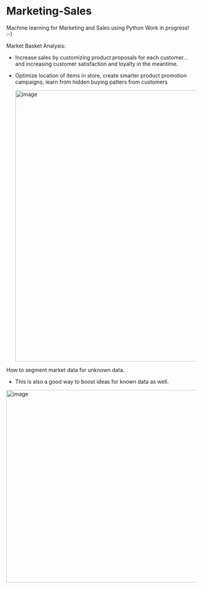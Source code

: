 # Marketing-Sales
Machine learning for Marketing and Sales using Python Work in progress! :-)

Market Basket Analysis: 
- Increase sales by customizing product proposals for each customer... and increasing customer satisfaction and loyalty in the meantime.
- Optimize location of items in store, create smarter product promotion campaigns, learn from hidden buying patters from customers

  <img width="1298" height="721" alt="image" src="https://github.com/user-attachments/assets/f10b99b3-0b02-4016-936f-c860d9c0c21d" />

How to segment market data for unknown data.

- This is also a good way to boost ideas for known data as well.

<img width="1242" height="512" alt="image" src="https://github.com/user-attachments/assets/fc5c16a0-9fca-4ef4-a819-ccddfe3c36a8" />
